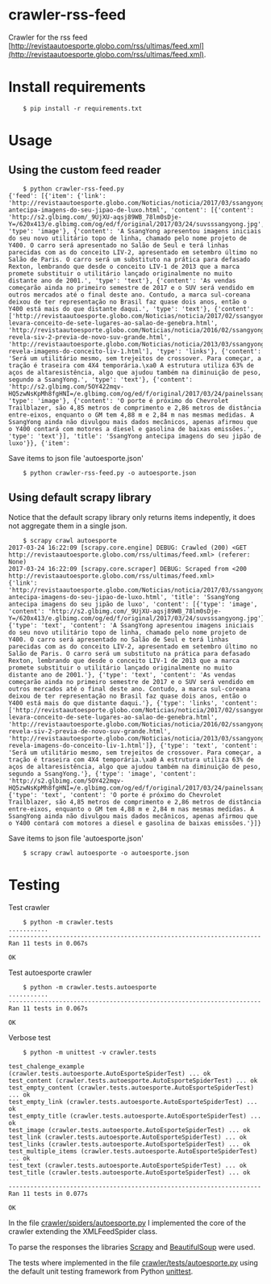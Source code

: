 # crawler-rss-feed
Crawler for the rss feed [http://revistaautoesporte.globo.com/rss/ultimas/feed.xml](http://revistaautoesporte.globo.com/rss/ultimas/feed.xml).


# Install requirements

```
	$ pip install -r requirements.txt
```

# Usage


## Using the custom feed reader


```
	$ python crawler-rss-feed.py
{'feed': [{'item': {'link': 'http://revistaautoesporte.globo.com/Noticias/noticia/2017/03/ssangyong-antecipa-imagens-do-seu-jipao-de-luxo.html', 'content': [{'content': 'http://s2.glbimg.com/_9UjXU-aqsj89WB_78lm0sDje-Y=/620x413/e.glbimg.com/og/ed/f/original/2017/03/24/suvsssangyong.jpg', 'type': 'image'}, {'content': 'A SsangYong apresentou imagens iniciais do seu novo utilitário topo de linha, chamado pelo nome projeto de Y400. O carro será apresentado no Salão de Seul e terá linhas parecidas com as do conceito LIV-2, apresentado em setembro último no Salão de Paris. O carro será um substituto na prática para defasado Rexton, lembrando que desde o conceito LIV-1 de 2013 que a marca promete substituir o utilitário lançado originalmente no muito distante ano de 2001.', 'type': 'text'}, {'content': 'As vendas começarão ainda no primeiro semestre de 2017 e o SUV será vendido em outros mercados até o final deste ano. Contudo, a marca sul-coreana deixou de ter representação no Brasil faz quase dois anos, então o Y400 está mais do que distante daqui.', 'type': 'text'}, {'content': ['http://revistaautoesporte.globo.com/Noticias/noticia/2017/02/ssangyong-levara-conceito-de-sete-lugares-ao-salao-de-genebra.html', 'http://revistaautoesporte.globo.com/Noticias/noticia/2016/02/ssangyong-revela-siv-2-previa-de-novo-suv-grande.html', 'http://revistaautoesporte.globo.com/Noticias/noticia/2013/03/ssangyong-revela-imagens-do-conceito-liv-1.html'], 'type': 'links'}, {'content': 'Será um utilitário mesmo, sem trejeitos de crossover. Para começar, a tração é traseira com 4X4 temporária.\xa0 A estrutura utiliza 63% de aços de altaresistência, algo que ajudou também na diminuição de peso, segundo a SsangYong.', 'type': 'text'}, {'content': 'http://s2.glbimg.com/5OY422mqv-HQ5zwNsKpMh8fgHNI=/e.glbimg.com/og/ed/f/original/2017/03/24/painelssangyong.jpg', 'type': 'image'}, {'content': 'O porte é próximo do Chevrolet Trailblazer, são 4,85 metros de comprimento e 2,86 metros de distância entre-eixos, enquanto o GM tem 4,88 m e 2,84 m nas mesmas medidas. A SsangYong ainda não divulgou mais dados mecânicos, apenas afirmou que o Y400 contará com motores a diesel e gasolina de baixas emissões.', 'type': 'text'}], 'title': 'SsangYong antecipa imagens do seu jipão de luxo'}}, {'item':
```

Save items to json file 'autoesporte.json'
```
	$ python crawler-rss-feed.py -o autoesporte.json
```

## Using default scrapy library
Notice that the default scrapy library only returns items indepently, it does not aggregate them in a single json.

```
	$ scrapy crawl autoesporte
2017-03-24 16:22:09 [scrapy.core.engine] DEBUG: Crawled (200) <GET http://revistaautoesporte.globo.com/rss/ultimas/feed.xml> (referer: None)
2017-03-24 16:22:09 [scrapy.core.scraper] DEBUG: Scraped from <200 http://revistaautoesporte.globo.com/rss/ultimas/feed.xml>
{'link': 'http://revistaautoesporte.globo.com/Noticias/noticia/2017/03/ssangyong-antecipa-imagens-do-seu-jipao-de-luxo.html', 'title': 'SsangYong antecipa imagens do seu jipão de luxo', 'content': [{'type': 'image', 'content': 'http://s2.glbimg.com/_9UjXU-aqsj89WB_78lm0sDje-Y=/620x413/e.glbimg.com/og/ed/f/original/2017/03/24/suvsssangyong.jpg'}, {'type': 'text', 'content': 'A SsangYong apresentou imagens iniciais do seu novo utilitário topo de linha, chamado pelo nome projeto de Y400. O carro será apresentado no Salão de Seul e terá linhas parecidas com as do conceito LIV-2, apresentado em setembro último no Salão de Paris. O carro será um substituto na prática para defasado Rexton, lembrando que desde o conceito LIV-1 de 2013 que a marca promete substituir o utilitário lançado originalmente no muito distante ano de 2001.'}, {'type': 'text', 'content': 'As vendas começarão ainda no primeiro semestre de 2017 e o SUV será vendido em outros mercados até o final deste ano. Contudo, a marca sul-coreana deixou de ter representação no Brasil faz quase dois anos, então o Y400 está mais do que distante daqui.'}, {'type': 'links', 'content': ['http://revistaautoesporte.globo.com/Noticias/noticia/2017/02/ssangyong-levara-conceito-de-sete-lugares-ao-salao-de-genebra.html', 'http://revistaautoesporte.globo.com/Noticias/noticia/2016/02/ssangyong-revela-siv-2-previa-de-novo-suv-grande.html', 'http://revistaautoesporte.globo.com/Noticias/noticia/2013/03/ssangyong-revela-imagens-do-conceito-liv-1.html']}, {'type': 'text', 'content': 'Será um utilitário mesmo, sem trejeitos de crossover. Para começar, a tração é traseira com 4X4 temporária.\xa0 A estrutura utiliza 63% de aços de altaresistência, algo que ajudou também na diminuição de peso, segundo a SsangYong.'}, {'type': 'image', 'content': 'http://s2.glbimg.com/5OY422mqv-HQ5zwNsKpMh8fgHNI=/e.glbimg.com/og/ed/f/original/2017/03/24/painelssangyong.jpg'}, {'type': 'text', 'content': 'O porte é próximo do Chevrolet Trailblazer, são 4,85 metros de comprimento e 2,86 metros de distância entre-eixos, enquanto o GM tem 4,88 m e 2,84 m nas mesmas medidas. A SsangYong ainda não divulgou mais dados mecânicos, apenas afirmou que o Y400 contará com motores a diesel e gasolina de baixas emissões.'}]}
```
Save items to json file 'autoesporte.json'
```
	$ scrapy crawl autoesporte -o autoesporte.json
```




# Testing

Test crawler
```
	$ python -m crawler.tests
...........
----------------------------------------------------------------------
Ran 11 tests in 0.067s

OK
```

Test autoesporte crawler
```
	$ python -m crawler.tests.autoesporte
...........
----------------------------------------------------------------------
Ran 11 tests in 0.067s

OK
```

Verbose test
```
	$ python -m unittest -v crawler.tests

test_chalenge_example (crawler.tests.autoesporte.AutoEsporteSpiderTest) ... ok
test_content (crawler.tests.autoesporte.AutoEsporteSpiderTest) ... ok
test_empty_content (crawler.tests.autoesporte.AutoEsporteSpiderTest) ... ok
test_empty_link (crawler.tests.autoesporte.AutoEsporteSpiderTest) ... ok
test_empty_title (crawler.tests.autoesporte.AutoEsporteSpiderTest) ... ok
test_image (crawler.tests.autoesporte.AutoEsporteSpiderTest) ... ok
test_link (crawler.tests.autoesporte.AutoEsporteSpiderTest) ... ok
test_links (crawler.tests.autoesporte.AutoEsporteSpiderTest) ... ok
test_multiple_items (crawler.tests.autoesporte.AutoEsporteSpiderTest) ... ok
test_text (crawler.tests.autoesporte.AutoEsporteSpiderTest) ... ok
test_title (crawler.tests.autoesporte.AutoEsporteSpiderTest) ... ok

----------------------------------------------------------------------
Ran 11 tests in 0.077s

OK

```

In the file [crawler/spiders/autoesporte.py](crawler/spiders/autoesporte.py) I implemented the core of the crawler extending the XMLFeedSpider class.

To parse the responses the libraries [Scrapy](https://scrapy.org/) and [BeautifulSoup](https://www.crummy.com/software/BeautifulSoup/)  were used.

The tests where implemented in the file [crawler/tests/autoesporte.py](crawler/tests/autoesporte.py) using 	the default unit testing framework from Python [unittest](https://docs.python.org/3/library/unittest.html).
